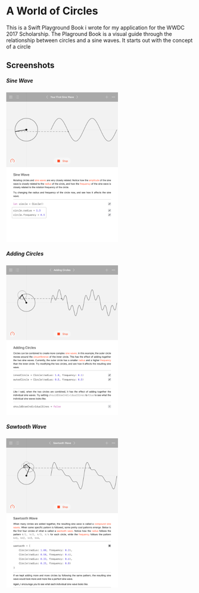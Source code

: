 # A World of Circles
This is a Swift Playground Book i wrote for my application for the WWDC 2017 Scholarship. The Plaground Book is a visual guide through the relationship between circles and a sine waves. It starts out with the concept of a circle

## Screenshots
##### Sine Wave
<img src="Screenshots/IMG_0020.PNG" alt="Sine Wave" style="width: 300px;"/>

##### Adding Circles
<img src="Screenshots/IMG_0021.PNG" alt="Adding Circles" style="width: 300px;"/>

##### Sawtooth Wave
<img src="Screenshots/IMG_0022.PNG" alt="Sawtooth Wave" style="width: 300px;"/>
